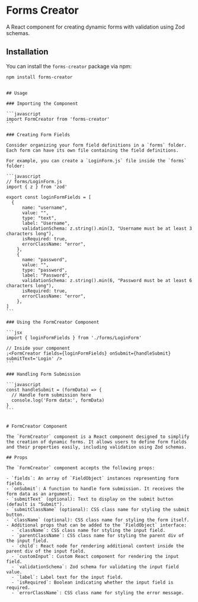 # Forms Creator

A React component for creating dynamic forms with validation using Zod schemas.

## Installation

You can install the `forms-creator` package via npm:

```bash
npm install forms-creator
```

````

## Usage

### Importing the Component

```javascript
import FormCreator from 'forms-creator'
```

### Creating Form Fields

Consider organizing your form field definitions in a `forms` folder. Each form can have its own file containing the field definitions.

For example, you can create a `LoginForm.js` file inside the `forms` folder:

```javascript
// forms/LoginForm.js
import { z } from 'zod'

export const loginFormFields = [
  {
      name: "username",
      value: "",
      type: "text",
      label: "Username",
      validationSchema: z.string().min(3, "Username must be at least 3 characters long"),
      isRequired: true,
      errorClassName: "error",
    },
    {
      name: "password",
      value: "",
      type: "password",
      label: "Password",
      validationSchema: z.string().min(6, "Password must be at least 6 characters long"),
      isRequired: true,
      errorClassName: "error",
    },
]
```

### Using the FormCreator Component

```jsx
import { loginFormFields } from './forms/LoginForm'

// Inside your component
;<FormCreator fields={loginFormFields} onSubmit={handleSubmit} submitText='Login' />
```

### Handling Form Submission

```javascript
const handleSubmit = (formData) => {
  // Handle form submission here
  console.log('Form data:', formData)
}
```


# FormCreator Component

The `FormCreator` component is a React component designed to simplify the creation of dynamic forms. It allows users to define form fields and their properties easily, including validation using Zod schemas.

## Props

The `FormCreator` component accepts the following props:

- `fields`: An array of `FieldObject` instances representing form fields.
- `onSubmit`: A function to handle form submission. It receives the form data as an argument.
- `submitText` (optional): Text to display on the submit button (default is "Submit").
- `submitClassName` (optional): CSS class name for styling the submit button.
- `className` (optional): CSS class name for styling the form itself.
- Additional props that can be added to the `FieldObject` interface:
  - `className`: CSS class name for styling the input field.
  - `parentClassName`: CSS class name for styling the parent div of the input field.
  - `child`: React node for rendering additional content inside the parent div of the input field.
  - `customInput`: Custom React component for rendering the input field.
  - `validationSchema`: Zod schema for validating the input field value.
  - `label`: Label text for the input field.
  - `isRequired`: Boolean indicating whether the input field is required.
  - `errorClassName`: CSS class name for styling the error message.
````
